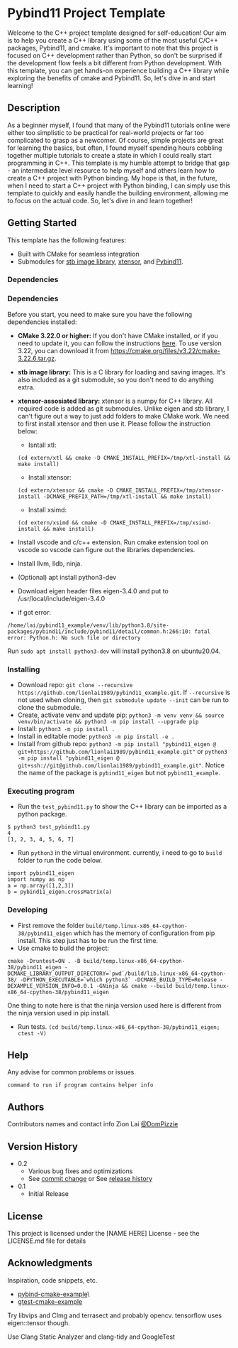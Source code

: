 # Pybind11 Project Template

Welcome to the C++ project template designed for self-education! Our aim is to
help you create a C++ library using some of the most useful C/C++ packages,
Pybind11, and cmake. It's important to note that this project is focused on C++
development rather than Python, so don't be surprised if the development flow
feels a bit different from Python development. With this template, you can get
hands-on experience building a C++ library while exploring the benefits of cmake
and Pybind11. So, let's dive in and start learning!

## Description

As a beginner myself, I found that many of the Pybind11 tutorials online were either too simplistic to be practical for real-world projects or far too complicated to grasp as a newcomer. Of course, simple projects are great for learning the basics, but often, I found myself spending hours cobbling together multiple tutorials to create a state in which I could really start programming in C++. This template is my humble attempt to bridge that gap - an intermediate level resource to help myself and others learn how to create a C++ project with Python binding. My hope is that, in the future, when I need to start a C++ project with Python binding, I can simply use this template to quickly and easily handle the building environment, allowing me to focus on the actual code. So, let's dive in and learn together!

## Getting Started
This template has the following features:
- Built with CMake for seamless integration
- Submodules for [stb image library](https://github.com/nothings/stb), [xtensor](https://github.com/xtensor-stack/xtensor), and [Pybind11](https://github.com/pybind/pybind11).

### Dependencies
### Dependencies
Before you start, you need to make sure you have the following dependencies installed:
* **CMake 3.22.0 or higher:** If you don't have CMake installed, or if you need to update it, you can follow the instructions [here](https://askubuntu.com/questions/355565/how-do-i-install-the-latest-version-of-cmake-from-the-command-line). To use version 3.22, you can download it from https://cmake.org/files/v3.22/cmake-3.22.6.tar.gz.
* **stb image library:** This is a C library for loading and saving images. It's also included as a git submodule, so you don't need to do anything extra.
* **xtensor-assosiated library:** xtensor is a numpy for C++ library. All
  required code is added as git submodules. Unlike eigen and stb library, I
  can't figure out a way to just add folders to make CMake work. We need to
  first install xtensor and then use it. Please follow the instruction below:
  * Isntall xtl:
  ```
  (cd extern/xtl && cmake -D CMAKE_INSTALL_PREFIX=/tmp/xtl-install && make install)
  ```
  * Install xtensor:
  ```
  (cd extern/xtensor && cmake -D CMAKE_INSTALL_PREFIX=/tmp/xtensor-install -DCMAKE_PREFIX_PATH=/tmp/xtl-install && make install)
  ```
  * Install xsimd:
  ```
  (cd extern/xsimd && cmake -D CMAKE_INSTALL_PREFIX=/tmp/xsimd-install && make install)
  ```
  


* Install vscode and c/c++ extension. Run cmake extension tool on vscode so vscode can figure out the libraries dependencies.
* Install llvm, lldb, ninja.
* (Optional) apt install python3-dev
* Download eigen header files eigen-3.4.0 and put to /usr/local/include/eigen-3.4.0
* if got error:
```
/home/lai/pybind11_example/venv/lib/python3.8/site-packages/pybind11/include/pybind11/detail/common.h:266:10: fatal error: Python.h: No such file or directory
```
Run `sudo apt install python3-dev` will install python3.8 on ubuntu20.04.

### Installing
* Download repo: `git clone --recursive https://github.com/lionlai1989/pybind11_example.git`. If `--recursive` is not used when cloning, then `git submodule update --init` can be run to clone the submodule.
* Create, activate venv and update pip: `python3 -m venv venv && source venv/bin/activate && python3 -m pip install --upgrade pip`
* Install: `python3 -m pip install .`
* Install in editable mode: `python3 -m pip install -e .`
* Install from github repo: `python3 -m pip install "pybind11_eigen @ git+https://github.com/lionlai1989/pybind11_example.git"` or `python3 -m pip install "pybind11_eigen @ git+ssh://git@github.com/lionlai1989/pybind11_example.git"`. Notice the name of the package is `pybind11_eigen` but not `pybind11_example`. 

### Executing program

* Run the `test_pybind11.py` to show the C++ library can be imported as a python package.  
```
$ python3 test_pybind11.py 
4
[1, 2, 3, 4, 5, 6, 7]
```
* Run `python3` in the virtual environment. currently, i need to go to `build` folder to run the code below.
```
import pybind11_eigen
import numpy as np
a = np.array([1,2,3])
b = pybind11_eigen.crossMatrix(a)
```

### Developing
* First remove the folder `build/temp.linux-x86_64-cpython-38/pybind11_eigen` which has the memory of configuration from pip install. This step just has to be run the first time.
* Use cmake to build the project:
```shell
cmake -Druntest=ON . -B build/temp.linux-x86_64-cpython-38/pybind11_eigen -DCMAKE_LIBRARY_OUTPUT_DIRECTORY=`pwd`/build/lib.linux-x86_64-cpython-38/ -DPYTHON_EXECUTABLE=`which python3` -DCMAKE_BUILD_TYPE=Release -DEXAMPLE_VERSION_INFO=0.0.1 -GNinja && cmake --build build/temp.linux-x86_64-cpython-38/pybind11_eigen
```
One thing to note here is that the ninja version used here is different from the ninja version used in pip install.
* Run tests. `(cd build/temp.linux-x86_64-cpython-38/pybind11_eigen; ctest -V)`

## Help

Any advise for common problems or issues.
```
command to run if program contains helper info
```

## Authors

Contributors names and contact info
Zion Lai
[@DomPizzie](https://twitter.com/dompizzie)

## Version History

* 0.2
    * Various bug fixes and optimizations
    * See [commit change]() or See [release history]()
* 0.1
    * Initial Release

## License

This project is licensed under the [NAME HERE] License - see the LICENSE.md file for details

## Acknowledgments

Inspiration, code snippets, etc.
* [pybind-cmake-example](https://github.com/pybind/cmake_example)\
* [gtest-cmake-example](https://github.com/dmonopoly/gtest-cmake-example)

Try libvips and CImg and terrasect and probably opencv.
tensorflow uses eigen::tensor though.

Use Clang Static Analyzer and clang-tidy and GoogleTest
